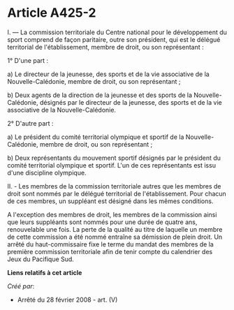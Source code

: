 # Article A425-2

I. ― La commission territoriale du Centre national pour le développement du sport comprend de façon paritaire, outre son
président, qui est le délégué territorial de l'établissement, membre de droit, ou son représentant :

1° D'une part :

a) Le directeur de la jeunesse, des sports et de la vie associative de la Nouvelle-Calédonie, membre de droit, ou son
représentant ;

b) Deux agents de la direction de la jeunesse et des sports de la Nouvelle-Calédonie, désignés par le directeur de la
jeunesse, des sports et de la vie associative de la Nouvelle-Calédonie.

2° D'autre part :

a) Le président du comité territorial olympique et sportif de la Nouvelle-Calédonie, membre de droit, ou son représentant ;

b) Deux représentants du mouvement sportif désignés par le président du comité territorial olympique et sportif. L'un de ces
représentants est issu d'une discipline olympique.

II. - Les membres de la commission territoriale autres que les membres de droit sont nommés par le délégué territorial de
l'établissement. Pour chacun de ces membres, un suppléant est désigné dans les mêmes conditions.

A l'exception des membres de droit, les membres de la commission ainsi que leurs suppléants sont nommés pour une durée de
quatre ans, renouvelable une fois. La perte de la qualité au titre de laquelle un membre de cette commission a été nommé
entraîne sa démission de plein droit. Un arrêté du haut-commissaire fixe le terme du mandat des membres de la première
commission territoriale afin de tenir compte du calendrier des Jeux du Pacifique Sud.

**Liens relatifs à cet article**

_Créé par_:

  - Arrêté du 28 février 2008 - art. (V)

